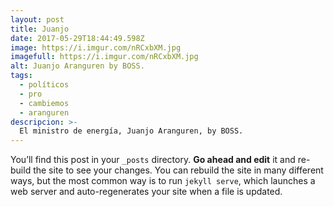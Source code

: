 ```yaml
---
layout: post
title: Juanjo
date: 2017-05-29T18:44:49.598Z
image: https://i.imgur.com/nRCxbXM.jpg
imagefull: https://i.imgur.com/nRCxbXM.jpg
alt: Juanjo Aranguren by BOSS.
tags:
  - políticos
  - pro
  - cambiemos
  - aranguren
descripcion: >-
  El ministro de energía, Juanjo Aranguren, by BOSS.
---
```

You’ll find this post in your `_posts` directory. **Go ahead and edit** it and re-build the site to see your changes. You can rebuild the site in many different ways, but the most common way is to run `jekyll serve`, which launches a web server and auto-regenerates your site when a file is updated.
